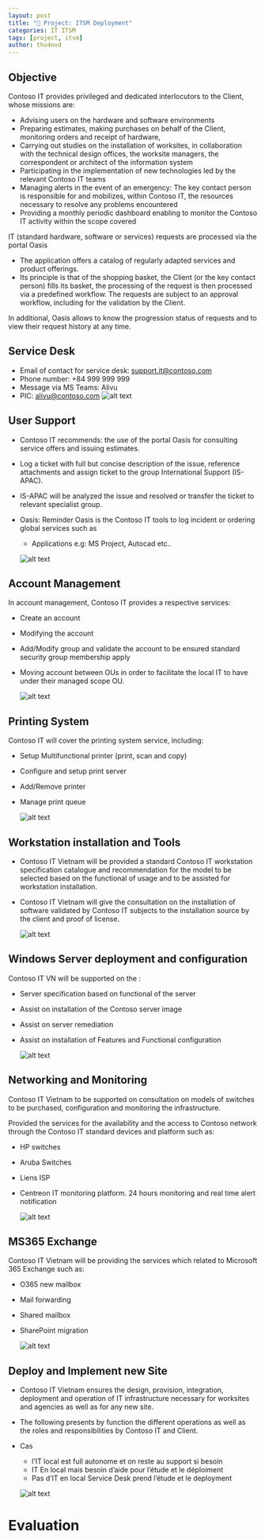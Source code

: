 ```yaml
---
layout: post
title: "🎦 Project: ITSM Deployment"
categories: IT ITSM
tags: [project, itsm]
author: thu4nvd
---
```


## Objective

Contoso IT provides privileged and dedicated interlocutors to the Client, whose missions are:  

- Advising users on the hardware and software environments
- Preparing estimates, making purchases on behalf of the Client, monitoring orders and receipt of hardware,
- Carrying out studies on the installation of worksites, in collaboration with the technical design offices, the worksite managers, the correspondent or architect of the information system
- Participating in the implementation of new technologies led by the relevant Contoso IT teams
- Managing alerts in the event of an emergency: The key contact person is responsible for and mobilizes, within Contoso IT, the resources necessary to resolve any problems encountered
- Providing a monthly periodic dashboard enabling to monitor the Contoso IT activity within the scope covered

IT (standard hardware, software or services) requests are processed via the portal Oasis  
- The application offers a catalog of regularly adapted services and product offerings. 
- Its principle is that of the shopping basket, the Client (or the key contact person) fills its basket, the processing of the request is then processed via a predefined workflow. The requests are subject to an approval workflow, including for the validation by the Client.

In additional, Oasis allows to know the progression status of requests and to view their request history at any time.

## Service Desk

- Email of contact for service desk: support.it@contoso.com
- Phone number: +84 999 999 999
- Message via MS Teams: Alivu
- PIC: alivu@contoso.com
  ![alt text](<../../assets/2024/02/Screenshot 2024-02-07 165811.png>)

## User Support

- Contoso IT recommends:  the use of the portal Oasis for consulting service offers and issuing estimates.  
- Log a ticket with full but concise description of the issue, reference attachments and assign ticket to the group International Support (IS-APAC).
- IS-APAC will be analyzed the issue and resolved or transfer the ticket to relevant specialist group. 
- Oasis: Reminder Oasis is the Contoso IT tools to log incident or ordering global services such as 
  - Applications e.g: MS Project, Autocad etc..

  ![alt text](<../../assets/2024/02/Screenshot 2024-02-07 165818.png>)

## Account Management

In account management, Contoso IT provides a  respective services:
- Create an account 
- Modifying the account
- Add/Modify group and validate the account to be ensured standard security group membership apply
- Moving account between OUs in order to facilitate the local IT to have under their managed scope OU.
  
  ![alt text](<../../assets/2024/02/Screenshot 2024-02-07 165836.png>)

## Printing System

Contoso IT will cover the printing system service, including:
- Setup Multifunctional printer (print, scan and copy)
- Configure and setup print server
- Add/Remove printer
- Manage print queue

  ![alt text](<../../assets/2024/02/Screenshot 2024-02-07 165846.png>)

## Workstation installation and Tools

- Contoso IT Vietnam will be provided a standard Contoso IT workstation specification catalogue and recommendation for the model to be selected based on the functional of usage and to be assisted for workstation installation.
- Contoso IT Vietnam will give the consultation on the installation of software validated by Contoso IT subjects to the installation source by the client and proof of license.

  ![alt text](<../../assets/2024/02/Screenshot 2024-02-07 165855.png>)

## Windows Server deployment and configuration

Contoso IT VN will be supported on the :
- Server specification based on functional of the server
- Assist on installation of the Contoso server image
- Assist on server remediation 
- Assist on installation of Features and Functional configuration

  ![alt text](<../../assets/2024/02/Screenshot 2024-02-07 165902.png>)

## Networking and Monitoring

Contoso IT Vietnam to be supported on consultation on models of switches to be purchased,  configuration and monitoring the infrastructure.  

Provided the services for the availability and the access to Contoso network through the Contoso IT standard devices and platform such as:
- HP switches
- Aruba Switches
- Liens ISP
- Centreon IT monitoring platform. 24 hours monitoring and real time alert notification

  ![alt text](<../../assets/2024/02/Screenshot 2024-02-07 165908.png>)

## MS365 Exchange

Contoso IT Vietnam will be providing the services which related to Microsoft 365 Exchange such as:
- O365 new mailbox
- Mail forwarding
- Shared mailbox
- SharePoint migration

  ![alt text](<../../assets/2024/02/Screenshot 2024-02-07 165916.png>) 

## Deploy and Implement new Site

- Contoso IT Vietnam ensures the design, provision, integration, deployment and operation of IT infrastructure necessary for worksites and agencies as well as for any new site.
- The following presents by function the different operations as well as the roles and responsibilities by Contoso IT and Client.
- Cas
  - l’IT local est full autonome et on reste au support si besoin 
  - IT En local mais besoin d’aide pour l’étude et le déploiment 
  - Pas d’IT en local Service Desk prend l’étude et le deployment 

  ![alt text](<../../assets/2024/02/Screenshot 2024-02-07 165924.png>)

# Evaluation